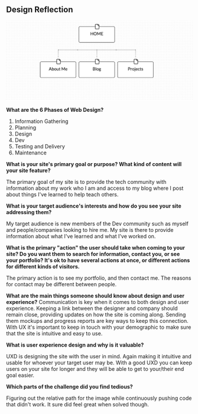 ## Design Reflection ##
![Site Map](/week-2/imgs/SiteMap.png "Sean's Site Map")

**What are the 6 Phases of Web Design?**

  1. Information Gathering
  2. Planning
  3. Design
  4. Dev
  5. Testing and Delivery
  6. Maintenance


**What is your site's primary goal or purpose? What kind of content will your site feature?**

  The primary goal of my site is to provide the tech community with information about my work who I am and access to my blog where I post about things I've learned to help teach others.

**What is your target audience's interests and how do you see your site addressing them?**

  My target audience is new members of the Dev community such as myself and people/companies looking to hire me. My site is there to provide information about what I've learned and what I've worked on.

**What is the primary "action" the user should take when coming to your site? Do you want them to search for information, contact you, or see your portfolio? It's ok to have several actions at once, or different actions for different kinds of visitors.**

  The primary action is to see my portfolio, and then contact me. The reasons for contact may be different between people.


**What are the main things someone should know about design and user experience?**
  Communication is key when it comes to both design and user experience. Keeping a link between the designer and company should remain close, providing updates on how the site is coming along. Sending them mockups and progress reports are key ways to keep this connection. With UX it's important to keep in touch with your demographic to make sure that the site is intuitive and easy to use.


**What is user experience design and why is it valuable?**

  UXD is designing the site with the user in mind. Again making it intuitive and usable for whoever your target user may be. With a good UXD you can keep users on your site for longer and they will be able to get to your/their end goal easier.


**Which parts of the challenge did you find tedious?**

  Figuring out the relative path for the image while continuously pushing code that didn't work. It sure did feel great when solved though.